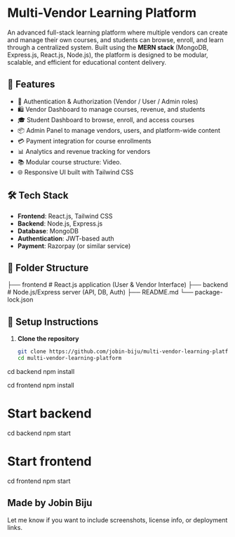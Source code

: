 # Multi-Vendor Learning Platform

An advanced full-stack learning platform where multiple vendors can create and manage their own courses, and students can browse, enroll, and learn through a centralized system. Built using the **MERN stack** (MongoDB, Express.js, React.js, Node.js), the platform is designed to be modular, scalable, and efficient for educational content delivery.

## 🚀 Features

- 🔐 Authentication & Authorization (Vendor / User / Admin roles)
- 🛍️ Vendor Dashboard to manage courses, revenue, and students
- 🎓 Student Dashboard to browse, enroll, and access courses
- 📦 Admin Panel to manage vendors, users, and platform-wide content
- 💳 Payment integration for course enrollments
- 📊 Analytics and revenue tracking for vendors
- 📚 Modular course structure: Video.
- 🌐 Responsive UI built with Tailwind CSS

## 🛠️ Tech Stack

- **Frontend**: React.js, Tailwind CSS
- **Backend**: Node.js, Express.js
- **Database**: MongoDB
- **Authentication**: JWT-based auth
- **Payment**: Razorpay (or similar service)

## 📁 Folder Structure
├── frontend       # React.js application (User & Vendor Interface)
├── backend        # Node.js/Express server (API, DB, Auth)
├── README.md
└── package-lock.json

## 🔧 Setup Instructions

1. **Clone the repository**
   ```bash
   git clone https://github.com/jobin-biju/multi-vendor-learning-platform.git
   cd multi-vendor-learning-platform
cd backend
npm install

cd frontend
npm install

# Start backend
cd backend
npm start

# Start frontend
cd frontend
npm start

Made by Jobin Biju
---

Let me know if you want to include screenshots, license info, or deployment links.



